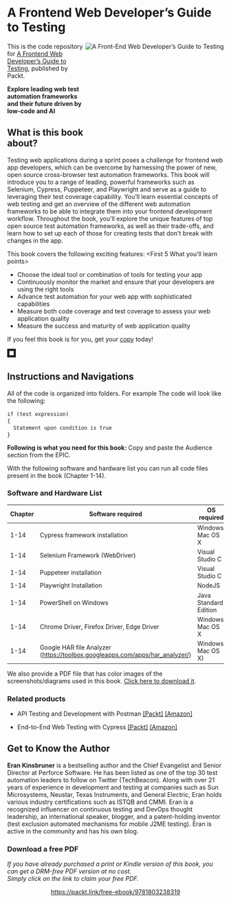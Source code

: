 # A Frontend Web Developer’s Guide to Testing

<a href="https://www.packtpub.com/product/a-front-end-web-developer-s-guide-to-testing/9781803238319"><img src="https://static.packt-cdn.com/products/9781803238319/cover/smaller" alt="A Front-End Web Developer’s Guide to Testing" height="256px" align="right"></a>

This is the code repository for [A Frontend Web Developer’s Guide to Testing](https://www.packtpub.com/product/a-front-end-web-developer-s-guide-to-testing/9781803238319), published by Packt.

**Explore leading web test automation frameworks and their future driven by low-code and AI**

## What is this book about?
Testing web applications during a sprint poses a challenge for frontend web app developers, which can be overcome by harnessing the power of new, open source cross-browser test automation frameworks. This book will introduce you to a range of leading, powerful frameworks such as Selenium, Cypress, Puppeteer, and Playwright and serve as a guide to leveraging their test coverage capability. You’ll learn essential concepts of web testing and get an overview of the different web automation frameworks to be able to integrate them into your frontend development workflow. Throughout the book, you'll explore the unique features of top open source test automation frameworks, as well as their trade-offs, and learn how to set up each of those for creating tests that don't break with changes in the app.

This book covers the following exciting features: <First 5 What you'll learn points>
* Choose the ideal tool or combination of tools for testing your app
* Continuously monitor the market and ensure that your developers are using the right tools
*  Advance test automation for your web app with sophisticated capabilities
* Measure both code coverage and test coverage to assess your web application quality
* Measure the success and maturity of web application quality

 If you feel this book is for you, get your [copy](https://www.amazon.com/dp/1803238313) today!

<a href="https://www.packtpub.com/?utm_source=github&utm_medium=banner&utm_campaign=GitHubBanner"><img src="https://raw.githubusercontent.com/PacktPublishing/GitHub/master/GitHub.png" 
alt="https://www.packtpub.com/" border="5" /></a>


## Instructions and Navigations
All of the code is organized into folders. For example
The code will look like the following:
```
if (test expression)
{
  Statement upon condition is true
}
```

**Following is what you need for this book:**
Copy and paste the Audience section from the EPIC.

With the following software and hardware list you can run all code files present in the book (Chapter 1-14).

### Software and Hardware List

| Chapter  | Software required                   | OS required                        |
| -------- | ------------------------------------| -----------------------------------|
| 1-14        | Cypress framework installation                    | Windows, Mac OS X|
| 1-14        | Selenium Framework (WebDriver)          | Visual Studio C  |
| 1-14         | Puppeteer installation          | Visual Studio C  |
| 1-14         | Playwright Installation            | NodeJS |
| 1-14         | PowerShell on Windows            | Java Standard Edition |
| 1-14        | Chrome Driver, Firefox Driver, Edge Driver            | Windows, Mac OS X |
| 1-14         | Google HAR file Analyzer (https://toolbox.googleapps.com/apps/har_analyzer/)             | Windows, Mac OS X) |


We also provide a PDF file that has color images of the screenshots/diagrams used in this book. [Click here to download it](https://static.packt-cdn.com/downloads/9781803238319_ColorImages.pdf).


### Related products <Other books you may enjoy>
* API Testing and Development with Postman [[Packt]](https://www.packtpub.com/product/api-testing-and-development-with-postman/9781800569201) [[Amazon]](https://www.amazon.com/dp/1800569203)

* End-to-End Web Testing with Cypress [[Packt]](https://www.packtpub.com/product/end-to-end-web-testing-with-cypress/9781839213854) [[Amazon]](https://www.amazon.com/dp/183921385X)

## Get to Know the Author
**Eran Kinsbruner**
is a bestselling author and the Chief Evangelist and Senior Director at Perforce Software. He has been listed as one of the top 30 test automation leaders to follow on Twitter (TechBeacon).
Along with over 21 years of experience in development and testing at companies such as Sun Microsystems, Neustar, Texas Instruments, and General Electric, Eran holds various industry certifications such as ISTQB and CMMI.
Eran is a recognized influencer on continuous testing and DevOps thought leadership, an international speaker, blogger, and a patent-holding inventor (test exclusion automated mechanisms for mobile J2ME testing). Eran is active in the community and has his own blog.

### Download a free PDF

 <i>If you have already purchased a print or Kindle version of this book, you can get a DRM-free PDF version at no cost.<br>Simply click on the link to claim your free PDF.</i>
<p align="center"> <a href="https://packt.link/free-ebook/9781803238319">https://packt.link/free-ebook/9781803238319 </a> </p>
